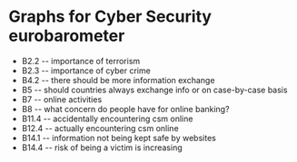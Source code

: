 # Graphs for Cyber Security eurobarometer

- B2.2 -- importance of terrorism
- B2.3 -- importance of cyber crime
- B4.2 -- there should be more information exchange
- B5 -- should countries always exchange info or on case-by-case basis
- B7 -- online activities
- B8 -- what concern do people have for online banking?
- B11.4 -- accidentally encountering csm online
- B12.4 -- actually encountering csm online
- B14.1 -- information not being kept safe by websites
- B14.4 -- risk of being a victim is increasing
